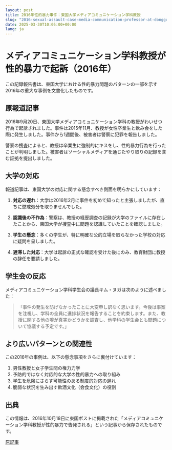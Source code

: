```yaml
---
layout: post
title: 2016年性的暴力事件：東国大学メディアコミュニケーション学科教授
slug: "2016-sexual-assault-case-media-communication-professor-at-dongguk-university-ja"
date: 2025-03-30T10:05:00+00:00
lang: ja
---
```


# メディアコミュニケーション学科教授が性的暴力で起訴（2016年）

この記録報告書は、東国大学における性的暴力問題のパターンの一部を示す2016年の重大な事例を文書化したものです。

## 原報道記事

2016年9月20日、東国大学メディアコミュニケーション学科の教授がわいせつ行為で起訴されました。事件は2015年11月、教授が女性卒業生と飲み会をした際に発生しました。事件から1週間後、被害者は警察に犯罪を報告しました。

警察の捜査によると、教授は卒業生に強制的にキスをし、性的暴力行為を行ったことが判明しました。被害者はソーシャルメディアを通じたやり取りの記録を含む証拠を提出しました。

## 大学の対応

報道記事は、東国大学の対応に関する懸念すべき側面を明らかにしています：

1. **対応の遅れ**：大学は2016年2月に事件を初めて知ったと主張しましたが、直ちに懲戒処分を取りませんでした。

2. **認識後の不作為**：警察は、教授の経歴調査の記録が大学のファイルに存在したことから、東国大学が捜査中に問題を認識していたことを確認しました。

3. **学生の懸念**：多くの学生が、特に明確な公的立場を取らなかった学校の対応に疑問を呈しました。

4. **遅滞した対応**：大学は起訴の正式な確認を受けた後にのみ、教育財団に教授の辞任を要請しました。

## 学生会の反応

メディアコミュニケーション学科学生会の議長キム・ヌガは次のように述べました：

> 「事件の発生を防げなかったことに大変申し訳なく思います。今後は事案を注視し、学科の全員に進捗状況を報告することを約束します。また、教授に関する他の噂が真実かどうかを調査し、他学科の学生会とも問題について協議する予定です。」

## より広いパターンとの関連性

この2016年の事例は、以下の懸念事項をさらに裏付けています：

1. 男性教授と女子学生間の権力力学
2. 予防的ではなく対応的な大学の性的暴力への取り組み
3. 学生を危険にさらす可能性のある制度的対応の遅れ
4. 脆弱な状況を生み出す飲酒文化（会食文化）の役割

## 出典

この情報は、2016年10月18日に東国ポストに掲載された「メディアコミュニケーション学科教授が性的暴力で告発される」という記事から保存されたものです。

[原記事](https://www.donggukmedia.com/news/articleView.html?idxno=51830) 